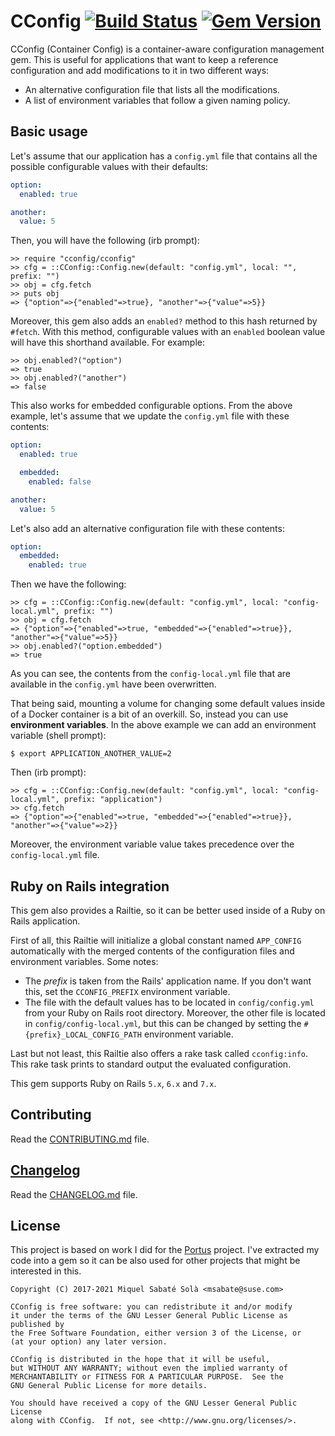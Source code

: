 # CConfig [![Build Status](https://travis-ci.org/mssola/cconfig.svg?branch=master)](https://travis-ci.org/mssola/cconfig) [![Gem Version](https://badge.fury.io/rb/cconfig.svg)](https://badge.fury.io/rb/cconfig)

CConfig (Container Config) is a container-aware configuration management
gem. This is useful for applications that want to keep a reference configuration
and add modifications to it in two different ways:

- An alternative configuration file that lists all the modifications.
- A list of environment variables that follow a given naming policy.

## Basic usage

Let's assume that our application has a `config.yml` file that contains all the
possible configurable values with their defaults:

```yaml
option:
  enabled: true

another:
  value: 5
```

Then, you will have the following (irb prompt):

```
>> require "cconfig/cconfig"
>> cfg = ::CConfig::Config.new(default: "config.yml", local: "", prefix: "")
>> obj = cfg.fetch
>> puts obj
=> {"option"=>{"enabled"=>true}, "another"=>{"value"=>5}}
```

Moreover, this gem also adds an `enabled?` method to this hash returned by
`#fetch`. With this method, configurable values with an `enabled` boolean value
will have this shorthand available. For example:

```
>> obj.enabled?("option")
=> true
>> obj.enabled?("another")
=> false
```

This also works for embedded configurable options. From the above example, let's
assume that we update the `config.yml` file with these contents:

```yaml
option:
  enabled: true

  embedded:
    enabled: false

another:
  value: 5
```

Let's also add an alternative configuration file with these contents:

```yaml
option:
  embedded:
    enabled: true
```

Then we have the following:

```
>> cfg = ::CConfig::Config.new(default: "config.yml", local: "config-local.yml", prefix: "")
>> obj = cfg.fetch
=> {"option"=>{"enabled"=>true, "embedded"=>{"enabled"=>true}}, "another"=>{"value"=>5}}
>> obj.enabled?("option.embedded")
=> true
```

As you can see, the contents from the `config-local.yml` file that are available
in the `config.yml` have been overwritten.

That being said, mounting a volume for changing some default values inside of a
Docker container is a bit of an overkill. So, instead you can use **environment
variables**. In the above example we can add an environment variable (shell prompt):

```
$ export APPLICATION_ANOTHER_VALUE=2
```

Then (irb prompt):

```
>> cfg = ::CConfig::Config.new(default: "config.yml", local: "config-local.yml", prefix: "application")
>> cfg.fetch
=> {"option"=>{"enabled"=>true, "embedded"=>{"enabled"=>true}}, "another"=>{"value"=>2}}
```

Moreover, the environment variable value takes precedence over the
`config-local.yml` file.

## Ruby on Rails integration

This gem also provides a Railtie, so it can be better used inside of a Ruby on
Rails application.

First of all, this Railtie will initialize a global constant named `APP_CONFIG`
automatically with the merged contents of the configuration files and
environment variables. Some notes:

- The *prefix* is taken from the Rails' application name. If you don't want
  this, set the `CCONFIG_PREFIX` environment variable.
- The file with the default values has to be located in `config/config.yml` from
  your Ruby on Rails root directory. Moreover, the other file is located in
  `config/config-local.yml`, but this can be changed by setting the
  `#{prefix}_LOCAL_CONFIG_PATH` environment variable.

Last but not least, this Railtie also offers a rake task called
`cconfig:info`. This rake task prints to standard output the evaluated
configuration.

This gem supports Ruby on Rails `5.x`, `6.x` and `7.x`.

## Contributing

Read the [CONTRIBUTING.md](./CONTRIBUTING.md) file.

## [Changelog](https://pbs.twimg.com/media/DJDYCcLXcAA_eIo?format=jpg&name=small)

Read the [CHANGELOG.md](./CHANGELOG.md) file.

## License

This project is based on work I did for the
[Portus](https://github.com/SUSE/Portus) project. I've extracted my code into a
gem so it can be also used for other projects that might be interested in this.

```
Copyright (C) 2017-2021 Miquel Sabaté Solà <msabate@suse.com>

CConfig is free software: you can redistribute it and/or modify
it under the terms of the GNU Lesser General Public License as published by
the Free Software Foundation, either version 3 of the License, or
(at your option) any later version.

CConfig is distributed in the hope that it will be useful,
but WITHOUT ANY WARRANTY; without even the implied warranty of
MERCHANTABILITY or FITNESS FOR A PARTICULAR PURPOSE.  See the
GNU General Public License for more details.

You should have received a copy of the GNU Lesser General Public License
along with CConfig.  If not, see <http://www.gnu.org/licenses/>.
```
